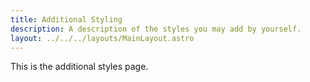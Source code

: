 ```yaml
---
title: Additional Styling
description: A description of the styles you may add by yourself.
layout: ../../../layouts/MainLayout.astro
---
```


This is the additional styles page.
